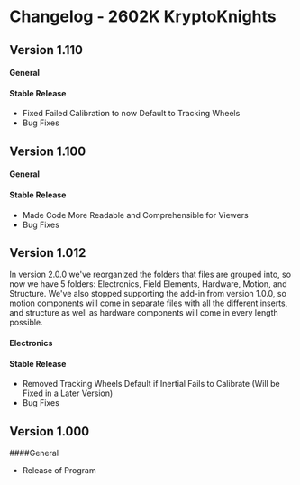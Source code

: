 # Changelog - 2602K KryptoKnights

## Version 1.110
#### General
#### Stable Release
- Fixed Failed Calibration to now Default to Tracking Wheels
- Bug Fixes

## Version 1.100
#### General
#### Stable Release
- Made Code More Readable and Comprehensible for Viewers
- Bug Fixes

## Version 1.012

In version 2.0.0 we've reorganized the folders that files are grouped into, so now we have 5 folders: Electronics, Field Elements, Hardware, Motion, and Structure. We've also stopped supporting the add-in from version 1.0.0, so motion components will come in separate files with all the different inserts, and structure as well as hardware components will come in every length possible. 
#### Electronics
#### Stable Release
- Removed Tracking Wheels Default if Inertial Fails to Calibrate (Will be Fixed in a Later Version)
- Bug Fixes

## Version 1.000
####General
- Release of Program
